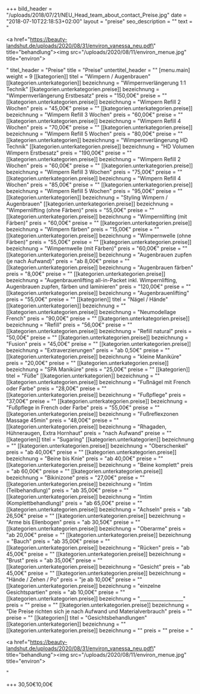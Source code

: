 +++
bild_header = "/uploads/2018/07/21/NEU_Head_team_about_contact_Preise.jpg"
date = "2018-07-10T22:18:53+02:00"
layout = "preise"
seo_description = ""
text = "<p></p><p><a href=\"https://beauty-landshut.de/uploads/2020/08/31/environ_vanessa_neu.pdf\" title=\"behandlung\"><img src=\"/uploads/2020/08/11/environ_menue.jpg\" title=\"environ\"></a></p>"
titel_header = "Preise"
title = "Preise"
untertitel_header = ""
[menu.main]
weight = 9
[[kategorien]]
titel = "Wimpern / Augenbrauen"
[[kategorien.unterkategorien]]
bezeichnung = "Wimpernverlängerung 1:1 Technik"
[[kategorien.unterkategorien.preise]]
bezeichnung = "Wimpernverlängerung Erstbesatz"
preis = "150,00€"
preise = ""
[[kategorien.unterkategorien.preise]]
bezeichnung = "Wimpern Refill 2 Wochen"
preis = "45,00€"
preise = ""
[[kategorien.unterkategorien.preise]]
bezeichnung = "Wimpern Refill 3 Wochen"
preis = "60,00€"
preise = ""
[[kategorien.unterkategorien.preise]]
bezeichnung = "Wimpern Refill 4 Wochen"
preis = "70,00€"
preise = ""
[[kategorien.unterkategorien.preise]]
bezeichnung = "Wimpern Refill 5 Wochen"
preis = "80,00€"
preise = ""
[[kategorien.unterkategorien]]
bezeichnung = "Wimpernverlängerung HD Technik"
[[kategorien.unterkategorien.preise]]
bezeichnung = "HD Volumen Wimpern Erstbesatz"
preis = "190,00€"
preise = ""
[[kategorien.unterkategorien.preise]]
bezeichnung = "Wimpern Refill 2 Wochen"
preis = "60,00€"
preise = ""
[[kategorien.unterkategorien.preise]]
bezeichnung = "Wimpern Refill 3 Wochen"
preis = "75,00€"
preise = ""
[[kategorien.unterkategorien.preise]]
bezeichnung = "Wimpern Refill 4 Wochen"
preis = "85,00€"
preise = ""
[[kategorien.unterkategorien.preise]]
bezeichnung = "Wimpern Refill 5 Wochen"
preis = "95,00€"
preise = ""
[[kategorien.unterkategorien]]
bezeichnung = "Styling Wimpern / Augenbrauen"
[[kategorien.unterkategorien.preise]]
bezeichnung = "Wimpernlifting (ohne Färben)"
preis = "55,00€"
preise = ""
[[kategorien.unterkategorien.preise]]
bezeichnung = "Wimpernlifting (mit Färben)"
preis = "60,00€"
preise = ""
[[kategorien.unterkategorien.preise]]
bezeichnung = "Wimpern färben"
preis = "15,00€"
preise = ""
[[kategorien.unterkategorien.preise]]
bezeichnung = "Wimpernwelle (ohne Färben)"
preis = "55,00€"
preise = ""
[[kategorien.unterkategorien.preise]]
bezeichnung = "Wimpernwelle (mit Färben)"
preis = "60,00€"
preise = ""
[[kategorien.unterkategorien.preise]]
bezeichnung = "Augenbrauen zupfen (je nach Aufwand)"
preis = "ab 8,00€"
preise = ""
[[kategorien.unterkategorien.preise]]
bezeichnung = "Augenbrauen färben"
preis = "8,00€"
preise = ""
[[kategorien.unterkategorien.preise]]
bezeichnung = "Augenbrauenlifting all-in-Packet inkl. Wimpernlifting, Augenbrauen zupfen, färben und laminieren"
preis = "120,00€"
preise = ""
[[kategorien.unterkategorien.preise]]
bezeichnung = "Augenbrauenlifting"
preis = "55,00€"
preise = ""
[[kategorien]]
titel = "Nägel / Hände"
[[kategorien.unterkategorien]]
bezeichnung = ""
[[kategorien.unterkategorien.preise]]
bezeichnung = "Neumodellage French"
preis = "90,00€"
preise = ""
[[kategorien.unterkategorien.preise]]
bezeichnung = "Refill"
preis = "56,00€"
preise = ""
[[kategorien.unterkategorien.preise]]
bezeichnung = "Refill natural"
preis = "50,00€"
preise = ""
[[kategorien.unterkategorien.preise]]
bezeichnung = "Fusion"
preis = "45,00€"
preise = ""
[[kategorien.unterkategorien.preise]]
bezeichnung = "Extraverzierungen"
preis = "ab 0,50€"
preise = ""
[[kategorien.unterkategorien.preise]]
bezeichnung = "kleine Maniküre"
preis = "20,00€"
preise = ""
[[kategorien.unterkategorien.preise]]
bezeichnung = "SPA Maniküre"
preis = "25,00€"
preise = ""
[[kategorien]]
titel = "Füße"
[[kategorien.unterkategorien]]
bezeichnung = ""
[[kategorien.unterkategorien.preise]]
bezeichnung = "Fußnägel mit French oder Farbe"
preis = "28,00€"
preise = ""
[[kategorien.unterkategorien.preise]]
bezeichnung = "Fußpflege"
preis = "37,00€"
preise = ""
[[kategorien.unterkategorien.preise]]
bezeichnung = "Fußpflege in French oder Farbe"
preis = "55,00€"
preise = ""
[[kategorien.unterkategorien.preise]]
bezeichnung = "Fußreflexzonen Massage 45min"
preis = "48,00€"
preise = ""
[[kategorien.unterkategorien.preise]]
bezeichnung = "Rhagaden, Hühneraugen, Extra Hornhaut"
preis = "nach Aufwand"
preise = ""
[[kategorien]]
titel = "Sugaring"
[[kategorien.unterkategorien]]
bezeichnung = ""
[[kategorien.unterkategorien.preise]]
bezeichnung = "Oberschenkel"
preis = "ab 40,00€"
preise = ""
[[kategorien.unterkategorien.preise]]
bezeichnung = "Beine bis Knie"
preis = "ab 40,00€"
preise = ""
[[kategorien.unterkategorien.preise]]
bezeichnung = "Beine komplett"
preis = "ab 60,00€"
preise = ""
[[kategorien.unterkategorien.preise]]
bezeichnung = "Bikinizone"
preis = "27,00€"
preise = ""
[[kategorien.unterkategorien.preise]]
bezeichnung = "Intim (Teilbehandlung)"
preis = "ab 35,00€"
preise = ""
[[kategorien.unterkategorien.preise]]
bezeichnung = "Intim (Komplettbehandlung)"
preis = "ab 65,00€"
preise = ""
[[kategorien.unterkategorien.preise]]
bezeichnung = "Achseln"
preis = "ab 26,50€"
preise = ""
[[kategorien.unterkategorien.preise]]
bezeichnung = "Arme bis Ellenbogen"
preis = "ab 30,50€"
preise = ""
[[kategorien.unterkategorien.preise]]
bezeichnung = "Oberarme"
preis = "ab 20,00€"
preise = ""
[[kategorien.unterkategorien.preise]]
bezeichnung = "Bauch"
preis = "ab 35,00€"
preise = ""
[[kategorien.unterkategorien.preise]]
bezeichnung = "Rücken"
preis = "ab 45,00€"
preise = ""
[[kategorien.unterkategorien.preise]]
bezeichnung = "Brust"
preis = "ab 35,00€"
preise = ""
[[kategorien.unterkategorien.preise]]
bezeichnung = "Gesicht"
preis = "ab 45,00€"
preise = ""
[[kategorien.unterkategorien.preise]]
bezeichnung = "Hände / Zehen / Po"
preis = "je ab 10,00€"
preise = ""
[[kategorien.unterkategorien.preise]]
bezeichnung = "einzelne Gesichtspartien"
preis = "ab 10,00€"
preise = ""
[[kategorien.unterkategorien.preise]]
bezeichnung = "__________________"
preis = ""
preise = ""
[[kategorien.unterkategorien.preise]]
bezeichnung = "Die Preise richten sich je nach Aufwand und Materialverbrauch"
preis = ""
preise = ""
[[kategorien]]
titel = "Gesichtsbehandlungen"
[[kategorien.unterkategorien]]
bezeichnung = ""
[[kategorien.unterkategorien.preise]]
bezeichnung = ""
preis = ""
preise = "<p></p><p><a href=\"https://beauty-landshut.de/uploads/2020/08/31/environ_vanessa_neu.pdf\" title=\"behandlung\"><img src=\"/uploads/2020/08/11/environ_menue.jpg\" title=\"environ\"></a></p>"

+++
30,50€10,00€